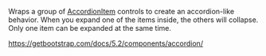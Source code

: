 Wraps a group of [AccordionItem](~/controls/bootstrap5/AccordionItem) controls to create an accordion-like behavior.
When you expand one of the items inside, the others will collapse. Only one item can be expanded at the same time.

<https://getbootstrap.com/docs/5.2/components/accordion/>